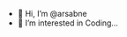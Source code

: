 - 👋 Hi, I’m @arsabne
- 👀 I’m interested in Coding...

<!---
arsabne/arsabne is a ✨ special ✨ repository because its `README.md` (this file) appears on your GitHub profile.
You can click the Preview link to take a look at your changes.
--->
